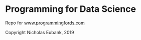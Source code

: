 # Programming for Data Science

Repo for www.programmingfords.com


Copyright Nicholas Eubank, 2019
